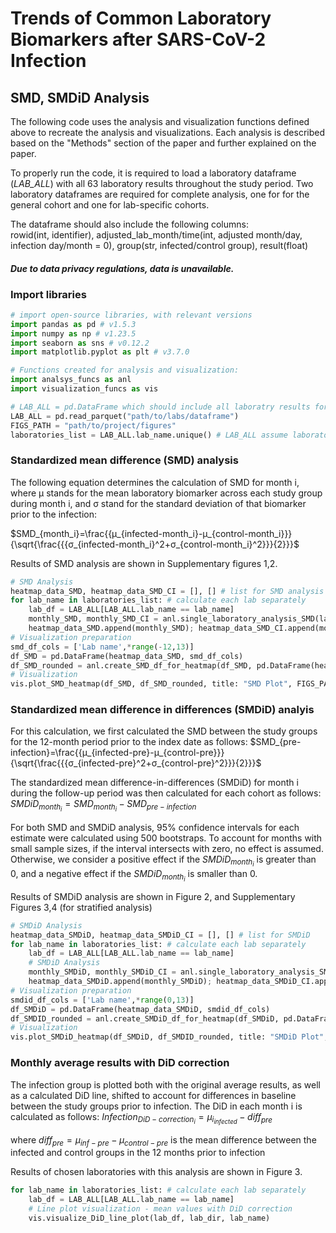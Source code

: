 # Trends of Common Laboratory Biomarkers after SARS-CoV-2 Infection

## SMD, SMDiD Analysis

The following code uses the analysis and visualization functions defined above to recreate the analysis and visualizations. Each analysis is described based on the "Methods" section of the paper and further explained on the paper.

To properly run the code, it is required to load a laboratory dataframe (*LAB_ALL*) with all 63 laboratory results throughout the study period. Two laboratory dataframes are required for complete analysis, one for for the general cohort and one for lab-specific cohorts.

The dataframe should also include the following columns:  
rowid(int, identifier), adjusted_lab_month/time(int, adjusted month/day, infection day/month = 0), group(str, infected/control group), result(float)

#### *Due to data privacy regulations, data is unavailable.*

### Import libraries


```python
# import open-source libraries, with relevant versions
import pandas as pd # v1.5.3
import numpy as np # v1.23.5
import seaborn as sns # v0.12.2
import matplotlib.pyplot as plt # v3.7.0

# Functions created for analysis and visualization:
import analsys_funcs as anl
import visualization_funcs as vis
```


```python
# LAB_ALL = pd.DataFrame which should include all laboratry results for the cohort throughout the study period. 
LAB_ALL = pd.read_parquet("path/to/labs/dataframe")
FIGS_PATH = "path/to/project/figures"
laboratories_list = LAB_ALL.lab_name.unique() # LAB_ALL assume laboratory biomarker names ordered for visualization
```

### Standardized mean difference (SMD) analysis

The following equation determines the calculation of SMD for month i, where μ stands for the mean laboratory biomarker across each study group during month i, and σ stand for the standard deviation of that biomarker prior to the infection:

$SMD_{month_i}=\frac{{μ_{infected-month_i}-μ_{control-month_i}}} {\sqrt{\frac{{{σ_{infected-month_i}^2+σ_{control-month_i}^2}}}{2}}}$

Results of SMD analysis are shown in Supplementary figures 1,2.


```python
# SMD Analysis
heatmap_data_SMD, heatmap_data_SMD_CI = [], [] # list for SMD analysis
for lab_name in laboratories_list: # calculate each lab separately
    lab_df = LAB_ALL[LAB_ALL.lab_name == lab_name]
    monthly_SMD, monthly_SMD_CI = anl.single_laboratory_analysis_SMD(lab_df, lab_name)
    heatmap_data_SMD.append(monthly_SMD); heatmap_data_SMD_CI.append(monthly_SMD_CI)
# Visualization preparation
smd_df_cols = ['Lab name',*range(-12,13)]
df_SMD = pd.DataFrame(heatmap_data_SMD, smd_df_cols)
df_SMD_rounded = anl.create_SMD_df_for_heatmap(df_SMD, pd.DataFrame(heatmap_data_SMD_CI, smd_df_cols))
# Visualization
vis.plot_SMD_heatmap(df_SMD, df_SMD_rounded, title: "SMD Plot", FIGS_PATH, save_name="SMDiD Plot.png")
```

### Standardized mean difference in differences (SMDiD) analyis
For this calculation, we first calculated the SMD between the study groups for the 12-month period prior to the index date as follows:  $SMD_{pre-infection}=\frac{{μ_{infected-pre}-μ_{control-pre}}} {\sqrt{\frac{{{σ_{infected-pre}^2+σ_{control-pre}^2}}}{2}}}$

The standardized mean difference-in-differences (SMDiD) for month i during the follow-up period was then calculated for each cohort as follows: 
$SMDiD_{month_i}=SMD_{month_i}-SMD_{pre-infection}$

For both SMD and SMDiD analysis, 95% confidence intervals for each estimate were calculated using 500 bootstraps. To account for months with small sample sizes, if the interval intersects with zero, no effect is assumed. Otherwise, we consider a positive effect if the $SMDiD_{month_i}$ is greater than 0, and a negative effect if the $SMDiD_{month_i}$ is smaller than 0.

Results of SMDiD analysis are shown in Figure 2, and Supplementary Figures 3,4 (for stratified analysis)


```python
# SMDiD Analysis
heatmap_data_SMDiD, heatmap_data_SMDiD_CI = [], [] # list for SMDiD
for lab_name in laboratories_list: # calculate each lab separately
    lab_df = LAB_ALL[LAB_ALL.lab_name == lab_name]
    # SMDiD Analysis
    monthly_SMDiD, monthly_SMDiD_CI = anl.single_laboratory_analysis_SMDiD(lab_df, lab_name)
    heatmap_data_SMDiD.append(monthly_SMDiD); heatmap_data_SMDiD_CI.append(monthly_SMDiD_CI)
# Visualization preparation
smdid_df_cols = ['Lab name',*range(0,13)]
df_SMDiD = pd.DataFrame(heatmap_data_SMDiD, smdid_df_cols)
df_SMDID_rounded = anl.create_SMDiD_df_for_heatmap(df_SMDiD, pd.DataFrame(heatmap_data_SMDiD_CI, smdid_df_cols))
# Visualization
vis.plot_SMDiD_heatmap(df_SMDiD, df_SMDID_rounded, title: "SMDiD Plot", FIGS_PATH, save_name="SMDiD Plot.png")
```

### Monthly average results with DiD correction

The infection group is plotted both with the original average results, as well as a calculated DiD line, shifted to account for differences in baseline between the study groups prior to infection. The DiD in each month i is calculated as follows: $Infection_{DiD-correction_i}=μ_{i_{infected}}-diff_{pre}$ 

where $diff_{pre}=μ_{inf-pre}-μ_{control-pre}$ is the mean difference between the infected and control groups in the 12 months prior to infection

Results of chosen laboratories with this analysis are shown in Figure 3.


```python
for lab_name in laboratories_list: # calculate each lab separately
    lab_df = LAB_ALL[LAB_ALL.lab_name == lab_name]
    # Line plot visualization - mean values with DiD correction
    vis.visualize_DiD_line_plot(lab_df, lab_dir, lab_name)
```

